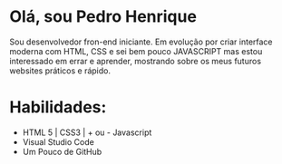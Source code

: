 # Olá, sou Pedro Henrique

Sou desenvolvedor fron-end iniciante.
Em evolução por criar interface moderna com HTML, CSS e sei bem pouco JAVASCRIPT mas estou interessado em errar e aprender, mostrando sobre os meus futuros websites práticos e rápido.

# Habilidades:
- HTML 5 | CSS3 | + ou - Javascript
- Visual Studio Code
- Um Pouco de GitHub
  
#

